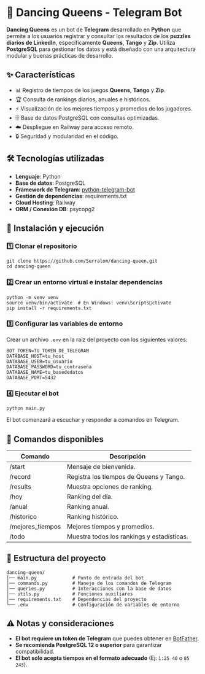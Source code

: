 # 🕺 Dancing Queens - Telegram Bot

**Dancing Queens** es un bot de **Telegram** desarrollado en **Python** que permite a los usuarios registrar y consultar los resultados de los **puzzles diarios de LinkedIn**, específicamente **Queens**, **Tango** y **Zip**. Utiliza **PostgreSQL** para gestionar los datos y está diseñado con una arquitectura modular y buenas prácticas de desarrollo.

## ✨ Características

- 📊 Registro de tiempos de los juegos **Queens**, **Tango** y **Zip**.
- 🏆 Consulta de rankings diarios, anuales e históricos.
- ⚡ Visualización de los mejores tiempos y promedios de los jugadores.
- 🗄️ Base de datos PostgreSQL con consultas optimizadas.
- ☁️ Despliegue en Railway para acceso remoto.
- 🔒 Seguridad y modularidad en el código.

## 🛠️ Tecnologías utilizadas

- **Lenguaje**: Python
- **Base de datos**: PostgreSQL
- **Framework de Telegram**: [python-telegram-bot](https://github.com/python-telegram-bot/python-telegram-bot)
- **Gestión de dependencias**: requirements.txt
- **Cloud Hosting**: Railway
- **ORM / Conexión DB**: psycopg2

## 🚀 Instalación y ejecución

### 1️⃣ Clonar el repositorio

```
git clone https://github.com/Serralom/dancing-queen.git
cd dancing-queen
```

### 2️⃣ Crear un entorno virtual e instalar dependencias

```
python -m venv venv
source venv/bin/activate  # En Windows: venv\Scriptsctivate
pip install -r requirements.txt
```

### 3️⃣ Configurar las variables de entorno

Crear un archivo `.env` en la raíz del proyecto con los siguientes valores:

```
BOT_TOKEN=TU_TOKEN_DE_TELEGRAM
DATABASE_HOST=tu_host
DATABASE_USER=tu_usuario
DATABASE_PASSWORD=tu_contraseña
DATABASE_NAME=tu_basededatos
DATABASE_PORT=5432
```

### 4️⃣ Ejecutar el bot

```
python main.py
```

El bot comenzará a escuchar y responder a comandos en Telegram.

## 📌 Comandos disponibles

| Comando        | Descripción |
|---------------|------------|
| /start        | Mensaje de bienvenida. |
| /record       | Registra los tiempos de Queens y Tango. |
| /results      | Muestra opciones de ranking. |
| /hoy         | Ranking del día. |
| /anual       | Ranking anual. |
| /historico   | Ranking histórico. |
| /mejores_tiempos | Mejores tiempos y promedios. |
| /todo        | Muestra todos los rankings y estadísticas. |

## 📖 Estructura del proyecto

```
dancing-queen/
│── main.py             # Punto de entrada del bot
│── commands.py         # Manejo de los comandos de Telegram
│── queries.py          # Interacciones con la base de datos
│── utils.py            # Funciones auxiliares
│── requirements.txt    # Dependencias del proyecto
└── .env                # Configuración de variables de entorno
```

## ⚠️ Notas y consideraciones

- **El bot requiere un token de Telegram** que puedes obtener en [BotFather](https://core.telegram.org/bots/tutorial#obtain-your-bot-token).
- **Se recomienda PostgreSQL 12 o superior** para garantizar compatibilidad.
- **El bot solo acepta tiempos en el formato adecuado** (Ej: `1:25 40` o `85 243`).

